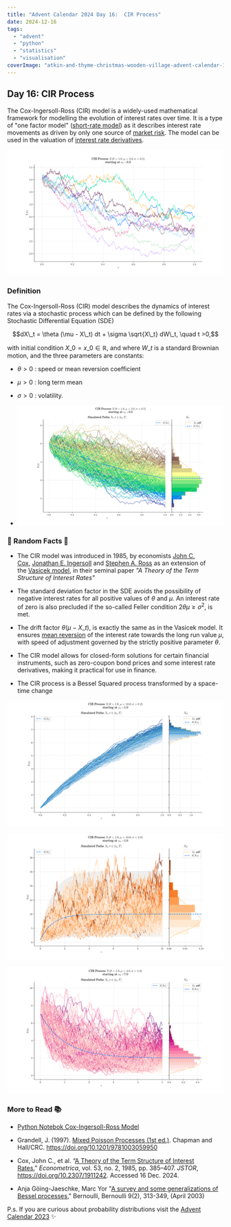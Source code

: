 ```yaml
---
title: "Advent Calendar 2024 Day 16:  CIR Process"
date: 2024-12-16
tags: 
  - "advent"
  - "python"
  - "statistics"
  - "visualisation"
coverImage: "atkin-and-thyme-christmas-wooden-village-advent-calendar-1024023_1-edited.jpg"
---
```



## Day 16: CIR Process

The Cox-Ingersoll-Ross (CIR) model is a widely-used mathematical framework for modelling the evolution of interest rates over time. It is a type of "one factor model" ([short-rate model](https://en.wikipedia.org/wiki/Short-rate_model)) as it describes interest rate movements as driven by only one source of [market risk](https://en.wikipedia.org/wiki/Market_risk). The model can be used in the valuation of [interest rate derivatives](https://en.wikipedia.org/wiki/Interest_rate_derivative).

![](images/cir04.png)

### Definition

The Cox-Ingersoll-Ross (CIR) model describes the dynamics of interest rates via a stochastic process which can be defined by the following Stochastic Differential Equation (SDE)

$$dX\_t = \theta (\mu - X\_t) dt + \sigma \sqrt{X\_t} dW\_t, \quad t >0,$$

with initial condition $X\_0 =x\_0\in\mathbb{R}$, and where $W\_t$ is a standard Brownian motion, and the three parameters are constants:

- $\theta>0$ : speed or mean reversion coefficient

- $\mu >0$ : long term mean

- $\sigma>0$ : volatility.

- ![](images/cir00.png)


### 🔔 Random Facts 🔔

- The CIR model was introduced in 1985, by economists [John C. Cox](https://en.wikipedia.org/wiki/John_C._Cox), [Jonathan E. Ingersoll](https://en.wikipedia.org/wiki/Jonathan_E._Ingersoll) and [Stephen A. Ross](https://en.wikipedia.org/wiki/Stephen_Ross_\(economist\)) as an extension of the [Vasicek model](https://en.wikipedia.org/wiki/Vasicek_model), in their seminal paper _"A Theory of the Term Structure of Interest Rates"_

- The standard deviation factor in the SDE avoids the possibility of negative interest rates for all positive values of $\theta$ and $\mu$. An interest rate of zero is also precluded if the so-called Feller condition $2\theta\mu \geq \sigma^2$, is met.

- The drift factor $\theta(\mu-X\_t)$, is exactly the same as in the Vasicek model. It ensures [mean reversion](https://en.wikipedia.org/wiki/Mean_reversion_\(finance\)) of the interest rate towards the long run value $\mu$, with speed of adjustment governed by the strictly positive parameter $\theta$.

- The CIR model allows for closed-form solutions for certain financial instruments, such as zero-coupon bond prices and some interest rate derivatives, making it practical for use in finance.

- The CIR process is a Bessel Squared process transformed by a space-time change

![](images/cir02.png)

![](images/cir05.png)

![](images/cir01.png)

### More to Read 📚

- [Python Notebok Cox-Ingersoll-Ross Model](https://quantgirluk.github.io/Understanding-Quantitative-Finance/cir_process.html)

- Grandell, J. (1997). [Mixed Poisson Processes (1st ed.)](https://www.taylorfrancis.com/books/mono/10.1201/9781003059950/mixed-poisson-processes-grandell). Chapman and Hall/CRC. https://doi.org/10.1201/9781003059950

- Cox, John C., et al. “[A Theory of the Term Structure of Interest Rates.](https://www.jstor.org/stable/1911242)” _Econometrica_, vol. 53, no. 2, 1985, pp. 385–407. _JSTOR_, https://doi.org/10.2307/1911242. Accessed 16 Dec. 2024.

- Anja Göing-Jaeschke, Marc Yor "[A survey and some generalizations of Bessel processes](https://projecteuclid.org/journals/bernoulli/volume-9/issue-2/A-survey-and-some-generalizations-of-Bessel-processes/10.3150/bj/1068128980.full)," Bernoulli, Bernoulli 9(2), 313-349, (April 2003)

P.s. If you are curious about probability distributions visit the [Advent Calendar 2023](https://quantgirl.blog/advent-calendar-2023/) ✨
